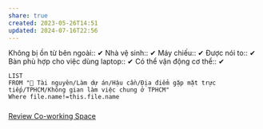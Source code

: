 ```yaml
---
share: true
created: 2023-05-26T14:51
updated: 2024-07-16T22:56
---
```

Không bị ồn từ bên ngoài:: ✔
Nhà vệ sinh:: ✔
Máy chiếu:: ✔
Được nói to:: ✔
Bàn phù hợp cho việc dùng laptop:: ✔
Có thể vận động cơ thể:: ✔

```dataview
LIST
FROM "📜 Tài nguyên/Làm dự án/Hậu cần/Địa điểm gặp mặt trực tiếp/TPHCM/Không gian làm việc chung ở TPHCM"
Where file.name!=this.file.name
```
### 

[Review Co-working Space](https://www.facebook.com/groups/1773972416068355/?hoisted_section_header_type=recently_seen&multi_permalinks=3195292367269679&__cft__[0]=AZUAHIs0N3NqLvc1T2lSzL5ejnSecIXkl4gU94TmnFe0o11xOmffx1dcz_ehsVPbLsYGhlEjDb8DppCXpZI5oiATKagvyTWpGo7DIMg54tA3O8ruuKppNihgbgQlTcRjnhMZU6yHuxcin9M6ysCGLkjyzJWjGnTYn3xocj3IRZmHxVFsZCKcZSP3QDBnY1opIroHnmR7zvSSrqQ7TR_glW0F&__tn__=-UC%2CP-R)